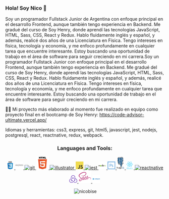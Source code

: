 ### Hola! Soy Nico 👋

<!--
**CodigoJaguar/CodigoJaguar** is a ✨ _special_ ✨ repository because its `README.md` (this file) appears on your GitHub profile.

Here are some ideas to get you started:

- 🔭 I’m currently working on ...
- 🌱 I’m currently learning ...
- 👯 I’m looking to collaborate on ...
- 🤔 I’m looking for help with ...
- 💬 Ask me about ...
- 📫 How to reach me: ...
- 😄 Pronouns: ...
- ⚡ Fun fact: ...
-->

Soy un programador Fullstack Junior de Argentina con enfoque principal en el desarrollo Frontend, aunque también tengo experiencia en Backend. Me gradué del curso de Soy Henry, donde aprendí las tecnologías JavaScript, HTML, Sass, CSS, React y Redux. Hablo fluidamente inglés y español, y además, realicé dos años de una Licenciatura en Física. Tengo intereses en física, tecnología y economía, y me enfoco profundamente en cualquier tarea que encuentre interesante. Estoy buscando una oportunidad de trabajo en el área de software para seguir creciendo en mi carrera.Soy un programador Fullstack Junior con enfoque principal en el desarrollo Frontend, aunque también tengo experiencia en Backend. Me gradué del curso de Soy Henry, donde aprendí las tecnologías JavaScript, HTML, Sass, CSS, React y Redux. Hablo fluidamente inglés y español, y además, realicé dos años de una Licenciatura en Física. Tengo intereses en física, tecnología y economía, y me enfoco profundamente en cualquier tarea que encuentre interesante. Estoy buscando una oportunidad de trabajo en el área de software para seguir creciendo en mi carrera.


👨‍💻 Mi proyecto más elaborado al momento fue realizado en equipo como proyecto final en el bootcamp de Soy Henry: https://code-advisor-ultimate.vercel.app/

Idiomas y herramientas: css3, express, git, html5, javascript, jest, nodejs, postgresql, react, reactnative, redux, webpack.

<h3 align="center">Languages and Tools:</h3>
<p align="center"> <a href="https://www.w3schools.com/css/" target="_blank" rel="noreferrer"> <img src="https://raw.githubusercontent.com/devicons/devicon/master/icons/css3/css3-original-wordmark.svg" alt="css3" width="25" height="25"/> </a> <a href="https://expressjs.com" target="_blank" rel="noreferrer"> <img src="https://raw.githubusercontent.com/devicons/devicon/master/icons/express/express-original-wordmark.svg" alt="express" width="25" height="25"/> </a> <a href="https://git-scm.com/" target="_blank" rel="noreferrer"> <img src="https://www.vectorlogo.zone/logos/git-scm/git-scm-icon.svg" alt="git" width="25" height="25"/> </a> <a href="https://www.w3.org/html/" target="_blank" rel="noreferrer"> <img src="https://raw.githubusercontent.com/devicons/devicon/master/icons/html5/html5-original-wordmark.svg" alt="html5" width="40" height="40"/> </a> <a href="https://www.adobe.com/in/products/illustrator.html" target="_blank" rel="noreferrer"> <img src="https://www.vectorlogo.zone/logos/adobe_illustrator/adobe_illustrator-icon.svg" alt="illustrator" width="25" height="25"/> </a> <a href="https://developer.mozilla.org/en-US/docs/Web/JavaScript" target="_blank" rel="noreferrer"> <img src="https://raw.githubusercontent.com/devicons/devicon/master/icons/javascript/javascript-original.svg" alt="javascript" width="25" height="25"/> </a> <a href="https://jestjs.io" target="_blank" rel="noreferrer"> <img src="https://www.vectorlogo.zone/logos/jestjsio/jestjsio-icon.svg" alt="jest" width="25" height="25"/> </a> <a href="https://nodejs.org" target="_blank" rel="noreferrer"> <img src="https://raw.githubusercontent.com/devicons/devicon/master/icons/nodejs/nodejs-original-wordmark.svg" alt="nodejs" width="25" height="25"/> </a> <a href="https://www.photoshop.com/en" target="_blank" rel="noreferrer"> <img src="https://raw.githubusercontent.com/devicons/devicon/master/icons/photoshop/photoshop-line.svg" alt="photoshop" width="25" height="25"/> </a> <a href="https://www.postgresql.org" target="_blank" rel="noreferrer"> <img src="https://raw.githubusercontent.com/devicons/devicon/master/icons/postgresql/postgresql-original-wordmark.svg" alt="postgresql" width="25" height="40"/> </a> <a href="https://reactjs.org/" target="_blank" rel="noreferrer"> <img src="https://raw.githubusercontent.com/devicons/devicon/master/icons/react/react-original-wordmark.svg" alt="react" width="25" height="v"/> </a> <a href="https://reactnative.dev/" target="_blank" rel="noreferrer"> <img src="https://reactnative.dev/img/header_logo.svg" alt="reactnative" width="25" height="25"/> </a> <a href="https://redux.js.org" target="_blank" rel="noreferrer"> <img src="https://raw.githubusercontent.com/devicons/devicon/master/icons/redux/redux-original.svg" alt="redux" width="25" height="25"/> </a> <a href="https://sass-lang.com" target="_blank" rel="noreferrer"> <img src="https://raw.githubusercontent.com/devicons/devicon/master/icons/sass/sass-original.svg" alt="sass" width="40" height="40"/> </a> <a href="https://webpack.js.org" target="_blank" rel="noreferrer"> <img src="https://raw.githubusercontent.com/devicons/devicon/d00d0969292a6569d45b06d3f350f463a0107b0d/icons/webpack/webpack-original-wordmark.svg" alt="webpack" width="25" height="25"/> </a> </p>

<!--
<p align="center"><img align="center" src="https://github-readme-stats.vercel.app/api/top-langs?username=nicobise&show_icons=true&locale=en&layout=compact" alt="nicobise" width="400"/></p>
-->
<p align="center">&nbsp;<img align="center" src="https://github-readme-stats.vercel.app/api?username=nicobise&show_icons=true&locale=en" alt="nicobise" width="400" /></p>
